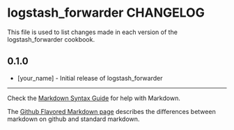 logstash_forwarder CHANGELOG
============================

This file is used to list changes made in each version of the logstash_forwarder cookbook.

0.1.0
-----
- [your_name] - Initial release of logstash_forwarder

- - -
Check the [Markdown Syntax Guide](http://daringfireball.net/projects/markdown/syntax) for help with Markdown.

The [Github Flavored Markdown page](http://github.github.com/github-flavored-markdown/) describes the differences between markdown on github and standard markdown.

